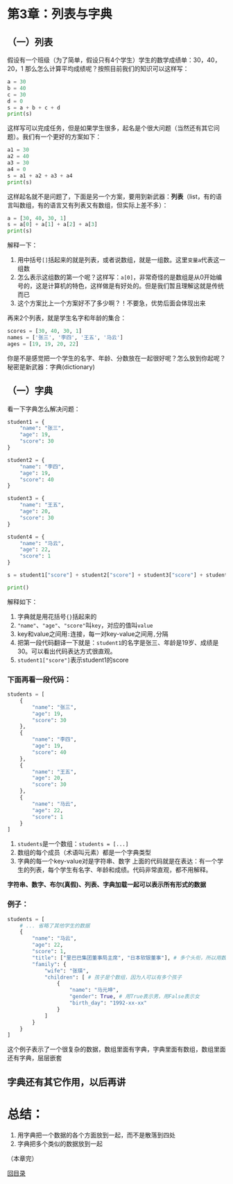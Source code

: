 # 第3章：列表与字典

## （一）列表
假设有一个班级（为了简单，假设只有4个学生）学生的数学成绩单：30，40，20，1
那么怎么计算平均成绩呢？按照目前我们的知识可以这样写：
```python
a = 30
b = 40
c = 30
d = 0
s = a + b + c + d
print(s)
```
这样写可以完成任务，但是如果学生很多，起名是个很大问题（当然还有其它问题）。我们有一个更好的方案如下：
```python
a1 = 30
a2 = 40
a3 = 30
a4 = 0
s = a1 + a2 + a3 + a4
print(s)
```
这样起名就不是问题了，下面是另一个方案，要用到新武器：**列表**（list，有的语言叫数组，有的语言又有列表又有数组，但实际上差不多）：
```python
a = [30, 40, 30, 1]
s = a[0] + a[1] + a[2] + a[3]
print(s)
```
解释一下：
1. 用中括号`[]`括起来的就是列表，或者说数组，就是一组数。这里`变量a`代表这一组数
2. 怎么表示这组数的第一个呢？这样写：`a[0]`，非常奇怪的是数组是从0开始编号的，这是计算机的特色，这样做是有好处的。但是我们暂且理解这就是传统而已
3. 这个方案比上一个方案好不了多少啊？！不要急，优势后面会体现出来

再来2个列表，就是学生名字和年龄的集合：
```python
scores = [30, 40, 30, 1]
names = ['张三', '李四', '王五', '马云']
ages = [19, 19, 20, 22]
```
你是不是感觉把一个学生的名字、年龄、分数放在一起很好呢？怎么放到你起呢？秘密是新武器：字典(dictionary)

## （一）字典
看一下字典怎么解决问题：
```python
student1 = {
    "name": "张三",
    "age": 19,
    "score": 30
}

student2 = {
    "name": "李四",
    "age": 19,
    "score": 40
}

student3 = {
    "name": "王五",
    "age": 20,
    "score": 30
}

student4 = {
    "name": "马云",
    "age": 22,
    "score": 1
}

s = student1["score"] + student2["score"] + student3["score"] + student4["score"]

print()
```
解释如下：
1. 字典就是用花括号`{}`括起来的
2. `"name"`、`"age"`、`"score"`叫`key`，对应的值叫`value`
3. key和value之间用`:`连接，每一对key-value之间用`,`分隔
4. 把第一段代码翻译一下就是：`student1`的名字是张三、年龄是19岁、成绩是30。可以看出代码表达方式很直观。
5. `student1["score"]`表示student1的score

### 下面再看一段代码：

```python
students = [
    {
        "name": "张三",
        "age": 19,
        "score": 30
    },
    {
        "name": "李四",
        "age": 19,
        "score": 40
    },
    {
        "name": "王五",
        "age": 20,
        "score": 30
    },
    {
        "name": "马云",
        "age": 22,
        "score": 1
    }
]
```
1. `students`是一个数组：`students = [...]`
2. 数组的每个成员（术语叫元素）都是一个字典类型
3. 字典的每一个key-value对是字符串、数字
上面的代码就是在表达：有一个学生的列表，每个学生有名字、年龄和成绩。代码非常直观，都不用解释。

**字符串、数字、布尔(真假)、列表、字典加载一起可以表示所有形式的数据**

### 例子：
```python
students = [
    # ... 省略了其他学生的数据
    {
        "name": "马云",
        "age": 22,
        "score": 1,
        "title": ["里巴巴集团董事局主席", "日本软银董事"], # 多个头衔，所以用数组
        "family": {
            "wife": "张瑛",
            "children": [ # 孩子是个数组，因为人可以有多个孩子
                {
                    "name": "马元坤",
                    "gender": True, # 用True表示男，用False表示女
                    "birth_day": "1992-xx-xx"
                }
            ]
        }
    }
]
```
这个例子表示了一个很复杂的数据，数组里面有字典，字典里面有数组，数组里面还有字典，层层嵌套

## 字典还有其它作用，以后再讲

# 总结：
1. 用字典把一个数据的各个方面放到一起，而不是散落到四处
2. 字典把多个类似的数据放到一起

（本章完）

[回目录](https://github.com/tongzhg/Python/blob/master/README.md)